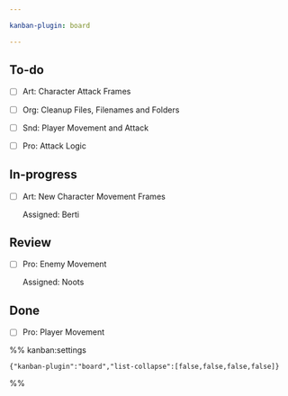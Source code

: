 ```yaml
---

kanban-plugin: board

---
```


## To-do

- [ ] Art: Character Attack Frames
- [ ] Org: Cleanup Files, Filenames and Folders
- [ ] Snd: Player Movement and Attack
- [ ] Pro: Attack Logic


## In-progress

- [ ] Art: New Character Movement Frames
	
	Assigned: Berti


## Review

- [ ] Pro: Enemy Movement
	
	Assigned: Noots


## Done

- [ ] Pro: Player Movement




%% kanban:settings
```
{"kanban-plugin":"board","list-collapse":[false,false,false,false]}
```
%%